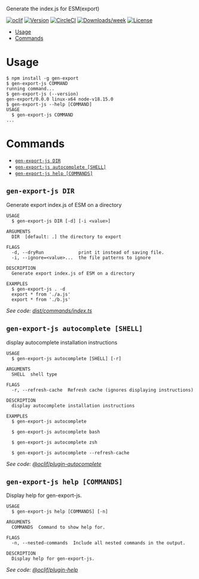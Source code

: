 Generate the index.js for ESM(export)

[![oclif](https://img.shields.io/badge/cli-oclif-brightgreen.svg)](https://oclif.io)
[![Version](https://img.shields.io/npm/v/oclif-hello-world.svg)](https://npmjs.org/package/oclif-hello-world)
[![CircleCI](https://circleci.com/gh/oclif/hello-world/tree/main.svg?style=shield)](https://circleci.com/gh/oclif/hello-world/tree/main)
[![Downloads/week](https://img.shields.io/npm/dw/oclif-hello-world.svg)](https://npmjs.org/package/oclif-hello-world)
[![License](https://img.shields.io/npm/l/oclif-hello-world.svg)](https://github.com/oclif/hello-world/blob/main/package.json)

<!-- toc -->
* [Usage](#usage)
* [Commands](#commands)
<!-- tocstop -->
# Usage
<!-- usage -->
```sh-session
$ npm install -g gen-export
$ gen-export-js COMMAND
running command...
$ gen-export-js (--version)
gen-export/0.0.0 linux-x64 node-v18.15.0
$ gen-export-js --help [COMMAND]
USAGE
  $ gen-export-js COMMAND
...
```
<!-- usagestop -->
# Commands
<!-- commands -->
* [`gen-export-js DIR`](#gen-export-js-dir)
* [`gen-export-js autocomplete [SHELL]`](#gen-export-js-autocomplete-shell)
* [`gen-export-js help [COMMANDS]`](#gen-export-js-help-commands)

## `gen-export-js DIR`

Generate export index.js of ESM on a directory

```
USAGE
  $ gen-export-js DIR [-d] [-i <value>]

ARGUMENTS
  DIR  [default: .] the directory to export

FLAGS
  -d, --dryRun             print it instead of saving file.
  -i, --ignore=<value>...  the file patterns to ignore

DESCRIPTION
  Generate export index.js of ESM on a directory

EXAMPLES
  $ gen-export-js . -d
  export * from './a.js'
  export * from './b.js'
```

_See code: [dist/commands/index.ts](https://github.com/snowyu/gen-export.js/blob/v0.0.0/dist/commands/index.ts)_

## `gen-export-js autocomplete [SHELL]`

display autocomplete installation instructions

```
USAGE
  $ gen-export-js autocomplete [SHELL] [-r]

ARGUMENTS
  SHELL  shell type

FLAGS
  -r, --refresh-cache  Refresh cache (ignores displaying instructions)

DESCRIPTION
  display autocomplete installation instructions

EXAMPLES
  $ gen-export-js autocomplete

  $ gen-export-js autocomplete bash

  $ gen-export-js autocomplete zsh

  $ gen-export-js autocomplete --refresh-cache
```

_See code: [@oclif/plugin-autocomplete](https://github.com/oclif/plugin-autocomplete/blob/v2.1.8/src/commands/autocomplete/index.ts)_

## `gen-export-js help [COMMANDS]`

Display help for gen-export-js.

```
USAGE
  $ gen-export-js help [COMMANDS] [-n]

ARGUMENTS
  COMMANDS  Command to show help for.

FLAGS
  -n, --nested-commands  Include all nested commands in the output.

DESCRIPTION
  Display help for gen-export-js.
```

_See code: [@oclif/plugin-help](https://github.com/oclif/plugin-help/blob/v5.2.8/src/commands/help.ts)_
<!-- commandsstop -->
